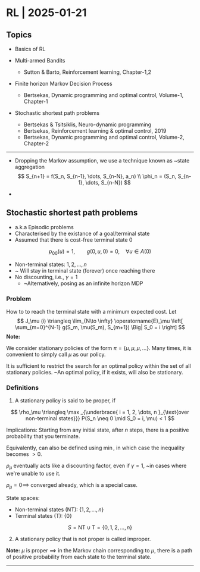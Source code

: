 # RL | 2025-01-21

## Topics

- Basics of RL
- Multi-armed Bandits
  - Sutton & Barto, Reinforcement learning, Chapter-1,2

- Finite horizon Markov Decision Process
  - Bertsekas, Dynamic programming and optimal control, Volume-1, Chapter-1
- Stochastic shortest path problems
  - Bertsekas & Tsitsiklis, Neuro-dynamic programming
  - Bertsekas, Reinforcement learning & optimal control, 2019
  - Bertsekas, Dynamic programming and optimal control, Volume-2, Chapter-2


---

- Dropping the Markov assumption, we use a technique known as ~state aggregation
  $$
  S_{n+1} = f(S_n, S_{n-1}, \dots, S_{n-N}, a_n)
  \\
  \phi_n = (S_n, S_{n-1}, \dots, S_{n-N})
  $$

- 

## Stochastic shortest path problems

- a.k.a Episodic problems
- Characterised by the existance of a goal/terminal state
- Assumed that there is cost-free terminal state $0$

$$
p_{00}(u) = 1, \qquad g(0, u, 0) = 0, \quad \forall u \in A(0)
$$

- Non-terminal states: $1, 2, \dots, n$
- ~ Will stay in terminal state (forever) once reaching there
- No discounting, i.e., $\gamma = 1$
  - ~Alternatively, posing as an infinite horizon MDP


### Problem

How to to reach the terminal state with a minimum expected cost. Let
$$
J_\mu (i) \triangleq \lim_{N\to \infty} \operatorname{E}_\mu \left[ \sum_{m=0}^{N-1} g(S_m, \mu(S_m), S_{m+1}) \Big| S_0 = i \right]
$$
**Note:**

We consider stationary policies of the form $\pi = \{ \mu, \mu, \mu, \dots \}$. Many times, it is convenient to simply call $\mu$ as our policy.

It is sufficient to restrict the search for an optimal policy within the set of all stationary policies. ~An optimal policy, if it exists, will also be stationary.

### Definitions

1. A stationary policy is said to be proper, if

$$
\rho_\mu \triangleq  \max _{\underbrace{ i = 1, 2, \dots, n }_{\text{over non-terminal states}}} P(S_n \neq 0 \mid S_0 = i, \mu) < 1
$$

Implications: Starting from any initial state, after $n$ steps, there is a positive probability that you terminate.

Equivalently, can also be defined using $\min$, in which case the inequality becomes $> 0$.

$\rho_\mu$ eventually acts like a discounting factor, even if $\gamma = 1$, ~in cases where we're unable to use it.

$\rho_\mu = 0 \implies$ converged already, which is a special case.

State spaces:

- Non-terminal states ($\text{NT}$): $\{ 1, 2, \dots, n \}$
- Terminal states ($\text{T}$): $\{ 0 \}$

$$
S = \text{NT} \cup \text{T} = \{ 0, 1, 2, \dots, n \}
$$

2. A stationary policy that is not proper is called improper.

**Note:** $\mu$ is proper $\implies$ in the Markov chain corresponding to $\mu$, there is a path of positive probability from each state to the terminal state.

---

